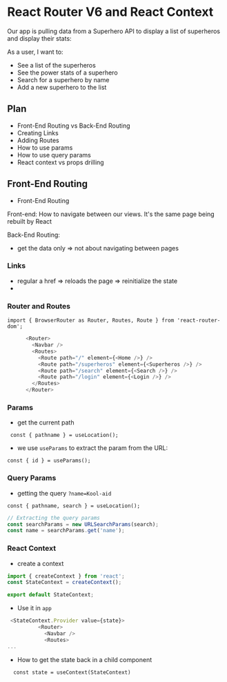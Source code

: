 # React Router V6 and React Context

Our app is pulling data from a Superhero API to display a list of superheros and display their stats:

As a user, I want to:

- See a list of the superheros
- See the power stats of a superhero
- Search for a superhero by name
- Add a new superhero to the list


## Plan

- Front-End Routing vs Back-End Routing
- Creating Links
- Adding Routes
- How to use params
- How to use query params
- React context vs props drilling


## Front-End Routing

- Front-End Routing

Front-end:
How to navigate between our views. It's the same page being rebuilt by React

Back-End Routing:
- get the data only => not about navigating between pages




### Links

- regular a href => reloads the page => reinitialize the state
- <Link to=''>

### Router and Routes

`import { BrowserRouter as Router, Routes, Route } from 'react-router-dom';`

```js
      <Router>
        <Navbar />
        <Routes>
          <Route path="/" element={<Home />} />
          <Route path="/superheros" element={<Superheros />} />
          <Route path="/search" element={<Search />} />
          <Route path="/login" element={<Login />} />
        </Routes>
      </Router>

```

### Params


- get the current path

` const { pathname } = useLocation();`

- we use `useParams` to extract the param from the URL:

`const { id } = useParams();`


### Query Params

- getting the query `?name=Kool-aid`

`const { pathname, search } = useLocation();`

```js
// Extracting the query params
const searchParams = new URLSearchParams(search);
const name = searchParams.get('name');
```

### React Context

- create a context

```js
import { createContext } from 'react';
const StateContext = createContext();

export default StateContext;

```

- Use it in `app`

```js
 <StateContext.Provider value={state}>
          <Router>
            <Navbar />
            <Routes>
...
```

- How to get the state back in a child component

`  const state = useContext(StateContext)`